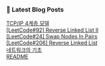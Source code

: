 

### 📕 Latest Blog Posts   

<a href ="https://gilbert9172.tistory.com/29"> TCP/IP 4계층 모델 </a> <br><a href ="https://gilbert9172.tistory.com/28"> [LeetCode#92] Reverse Linked List II </a> <br><a href ="https://gilbert9172.tistory.com/26"> [LeetCode#24] Swap Nodes In Pairs </a> <br><a href ="https://gilbert9172.tistory.com/25"> [LeetCode#206] Reverse Linked List </a> <br><a href ="https://gilbert9172.tistory.com/24"> 네트워크의 기초 </a> <br><a href ="https://gilbert9172.tistory.com/23"> README </a> <br>